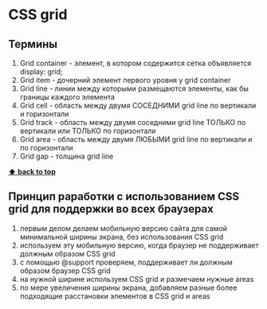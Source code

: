 # CSS grid

## Термины

1. Grid container - элемент, в котором содержится сетка
	объявляется
		display: grid;
1. Grid item - дочерний элемент первого уровня у grid container
1. Grid line - линии между которыми размещаются элементы, как бы границы каждого элемента
1. Grid cell - область между двумя СОСЕДНИМИ grid line по вертикали и горизонтали
1. Grid track - область между двумя соседними grid line ТОЛЬКО по вертикали или ТОЛЬКО по горизонтали
1. Grid area - область между двумя ЛЮБЫМИ grid line по вертикали и по горизонтали
1. Grid gap - толщина grid line

**[⬆ back to top](#table-of-contents)**

## Принцип раработки с использованием CSS grid для поддержки во всех браузерах

1) первым делом делаем мобильную версию сайта для самой минимальной ширины экрана, без использования CSS grid
2) используем эту мобильную версию, когда браузер не поддерживает должным образом CSS grid
3) с помощью @support проверяем, поддерживает ли должным образом браузер CSS grid
4) на нужной ширине используем CSS grid и размечаем нужные areas
5) по мере увеличения ширины экрана, добавляем разные более подходящие расстановки элементов в CSS grid и areas
